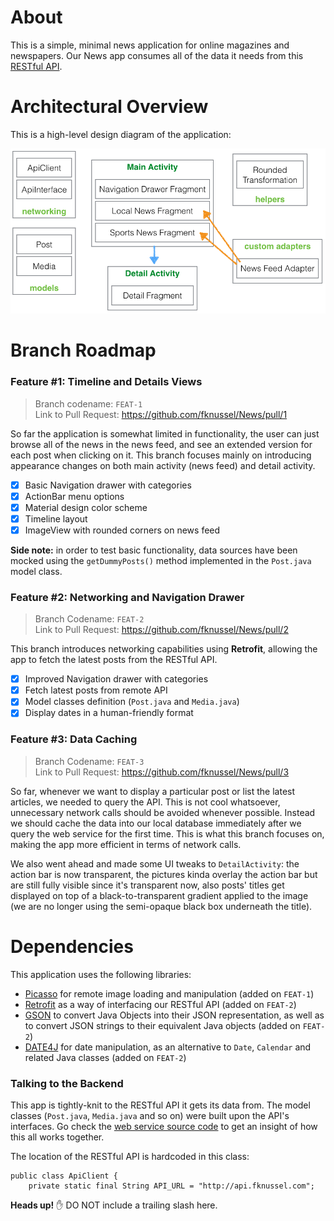 # About

This is a simple, minimal news application for online magazines and newspapers. Our News app consumes all of the data it needs from this [RESTful API](https://github.com/fknussel/news-backend).

# Architectural Overview

This is a high-level design diagram of the application:

![Architectural Overview](/docs/architecture.png)

# Branch Roadmap

### Feature #1: Timeline and Details Views

> Branch codename: `FEAT-1`<br />
> Link to Pull Request: https://github.com/fknussel/News/pull/1

So far the application is somewhat limited in functionality, the user can just browse all of the news in the news feed, and see an extended version for each post when clicking on it. This branch focuses mainly on introducing appearance changes on both main activity (news feed) and detail activity.

- [x] Basic Navigation drawer with categories
- [x] ActionBar menu options
- [x] Material design color scheme
- [x] Timeline layout
- [x] ImageView with rounded corners on news feed

**Side note:** in order to test basic functionality, data sources have been mocked using the `getDummyPosts()` method implemented in the `Post.java` model class.

### Feature #2: Networking and Navigation Drawer

> Branch Codename: `FEAT-2`<br />
> Link to Pull Request: https://github.com/fknussel/News/pull/2

This branch introduces networking capabilities using **Retrofit**, allowing the app to fetch the latest posts from the RESTful API.

- [x] Improved Navigation drawer with categories
- [x] Fetch latest posts from remote API
- [x] Model classes definition (`Post.java` and `Media.java`)
- [x] Display dates in a human-friendly format

### Feature #3: Data Caching

> Branch Codename: `FEAT-3`<br />
> Link to Pull Request: https://github.com/fknussel/News/pull/3

So far, whenever we want to display a particular post or list the latest articles, we needed to query the API. This is not cool whatsoever, unnecessary network calls should be avoided whenever possible. Instead we should cache the data into our local database immediately after we query the web service for the first time. This is what this branch focuses on, making the app more efficient in terms of network calls.

We also went ahead and made some UI tweaks to `DetailActivity`: the action bar is now transparent, the pictures kinda overlay the action bar but are still fully visible since it's transparent now, also posts' titles get displayed on top of a black-to-transparent gradient applied to the image (we are no longer using the semi-opaque black box underneath the title).

# Dependencies

This application uses the following libraries:

* [Picasso](http://square.github.io/picasso/) for remote image loading and manipulation (added on `FEAT-1`)
* [Retrofit](http://square.github.io/retrofit/) as a way of interfacing our RESTful API (added on `FEAT-2`)
* [GSON](https://code.google.com/p/google-gson/) to convert Java Objects into their JSON representation, as well as to convert JSON strings to their equivalent Java objects (added on `FEAT-2`)
* [DATE4J](http://www.date4j.net/) for date manipulation, as an alternative to `Date`, `Calendar` and related Java classes (added on `FEAT-2`)

### Talking to the Backend

This app is tightly-knit to the RESTful API it gets its data from. The model classes (`Post.java`, `Media.java` and so on) were built upon the API's interfaces. Go check the [web service source code](https://github.com/fknussel/news-backend) to get an insight of how this all works together.

The location of the RESTful API is hardcoded in this class:

```
public class ApiClient {
    private static final String API_URL = "http://api.fknussel.com";
```

**Heads up!** :hand: DO NOT include a trailing slash here.